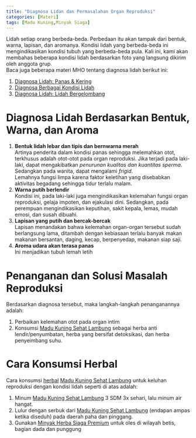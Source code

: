 ```yaml
---
title: "Diagnosa Lidan dan Permasalahan Organ Reproduksi"
categories: [Materi]
tags: [Madu Kuning,Minyak Siaga]
---
```


<div class="paraph">Lidah setiap orang berbeda-beda. Perbedaan itu akan tampak dari bentuk, warna, lapisan, dan aromanya. Kondisi lidah yang berbeda-beda ini mengindikasikan kondisi tubuh yang berbeda-beda pula. Kali ini, kami akan membahas beberapa kondisi lidah berdasarkan foto yang langsung dikirim oleh anggota grup.</div>

<div class="paraph">Baca juga beberapa materi MHO tentang diagnosa lidah berikut ini:</div>

<ol>
<li><a class="mhoapp teal" href="/posts/diagnosa-lidah-panas-kering-6u1">Diagnosa Lidah: Panas & Kering</a></li>
<li><a class="mhoapp teal" href="/posts/diagnosa-berbagai-kondisi-lidah-r79">Diagnosa Berbagai Kondisi Lidah</a></li>
<li><a class="mhoapp teal" href="/posts/diagnosa-lidah-bergelombang-x30">Diagnosa Lidah: Lidah Bergelombang</a></li>
</ol>

<h1>Diagnosa Lidah Berdasarkan Bentuk, Warna, dan Aroma</h1>

<ol><li><b>Bentuk lidah lebar dan tipis dan bernwarna merah</b>
        <div class="paraph">Artinya penderita dalam kondisi panas sehingga melemahkan otot, terkhusus adalah otot-otot pada organ reproduksi. Jika terjadi pada laki-laki, dapat mengakibatkan <i>penurunan kualitas dan kuantitas sperma</i>. Sedangkan pada wanita, dapat mengalami <i>frigid</i>.</div>
        <div class="paraph">Lemahnya fungsi limpa karena faktor keletihan yang disebabkan aktivitas begadang sehingga tidur terlalu malam.</div></li>
    <li><b>Warna putih berlendir</b>
        <div class="paraph">Kondisi ini, pada laki-laki juga mengindikasikan kelemahan fungsi organ reproduksi, gelaja impoten, dan ejakulasi dini. Sedangkan, pada perempuan mengindikasikan keputihan, sakit kepala, lemas, mudah emosi, dan susah dibuahi.</div></li>
    <li><b>Lapisan yang putih dan bercak-bercak</b>
        <div class="paraph">Lapisan menandakan bahwa kelemahan organ-organ tersebut sudah berlangsung lama, ditambah dengan kebiasaan terlalu banyak makan makanan bersantan, daging, kecap, berpenyedap, makanan siap saji.</div></li>
    <li><b>Aroma udara akan terasa panas</b>
        <div class="paraph">Ini menjadikan tubuh lemah letih</div></li></ol>

<h1>Penanganan dan Solusi Masalah Reproduksi</h1>

<div class="paraph">Berdasarkan diagnosa tersebut, maka langkah-langkah penanganannya adalah:</div>

<ol><li>Perbaikan kelemahan otot pada organ intim</li>
    <li>Konsumsi <a  class="mhoapp orange" href="/posts/madu-kuning-sehat-lambung-wk6" title="Madu Kuning Sehat Lambung">Madu Kuning Sehat Lambung</a> sebagai herba anti lendir/penyumbatan, herba yang bersifat detoksikasi, dan herba penyeimbang suhu.</li>
    </ol>

<h1>Cara Konsumsi Herbal</h1>

<div class="paraph">Cara konsumsi <a href="/categories/produk">herbal</a> <a  class="mhoapp orange" href="/posts/madu-kuning-sehat-lambung-wk6" title="Madu Kuning Sehat Lambung">Madu Kuning Sehat Lambung</a> untuk keluhan reproduksi dengan kondisi lidah seperti di atas adalah:</div>
    <ol><li>Minum <a  class="mhoapp orange" href="/posts/madu-kuning-sehat-lambung-wk6" title="Madu Kuning Sehat Lambung">Madu Kuning Sehat Lambung</a> 3 SDM 3x sehari, lalu minum air hangat.</li>
        <li>Lulur dengan serbuk dari <a  class="mhoapp orange" href="/posts/madu-kuning-sehat-lambung-wk6" title="Madu Kuning Sehat Lambung">Madu Kuning Sehat Lambung</a> (endapan ampas ketika diseduh) pada daerah paha dan pinggang.</li>
        <li>Gunakan <a  class="mhoapp red" href="/posts/minyak-herba-siaga-premium-2tm" title="Minyak Herba Siaga Premium">Minyak Herba Siaga Premium</a> untuk oles di wilayah betis, bagian dada dan punggung</li></ol>
        